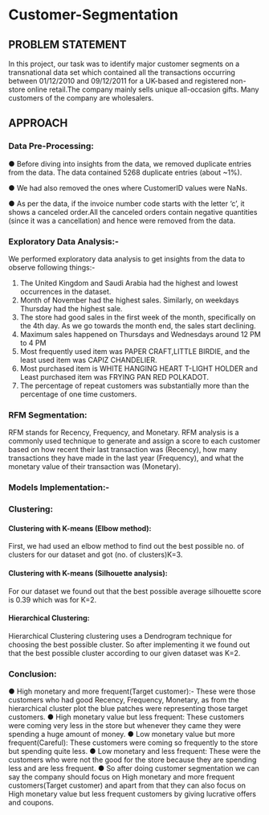 # Customer-Segmentation

## PROBLEM STATEMENT

In this project, our task was to identify major customer segments on a
transnational data set which contained all the transactions occurring
between 01/12/2010 and 09/12/2011 for a UK-based and registered
non-store online retail.The company mainly sells unique all-occasion gifts.
Many customers of the company are wholesalers.

## APPROACH

### Data Pre-Processing:
  ● Before diving into insights from the data, we removed duplicate
    entries from the data. The data contained 5268 duplicate entries (about ~1%).

  ● We had also removed the ones where CustomerID values were NaNs.

  ● As per the data, if the invoice number code starts with the letter ‘c’, it
    shows a canceled order.All the canceled orders contain negative
    quantities (since it was a cancellation) and hence were removed from
    the data.

### Exploratory Data Analysis:-

We performed exploratory data analysis to get insights from the data to
observe following things:-
  1. The United Kingdom and Saudi Arabia had the highest and lowest
  occurrences in the dataset.
  2. Month of November had the highest sales. Similarly, on weekdays
  Thursday had the highest sale.
  3. The store had good sales in the first week of the month, specifically
  on the 4th day. As we go towards the month end, the sales start
  declining.
  4. Maximum sales happened on Thursdays and Wednesdays around 12
  PM to 4 PM
  5. Most frequently used item was PAPER CRAFT,LITTLE BIRDIE, and the
  least used item was CAPIZ CHANDELIER.
  6. Most purchased item is WHITE HANGING HEART T-LIGHT HOLDER
  and Least purchased item was FRYING PAN RED POLKADOT.
  7. The percentage of repeat customers was substantially more than the
  percentage of one time customers.
  
### RFM Segmentation:

RFM stands for Recency, Frequency, and Monetary. RFM analysis is a
commonly used technique to generate and assign a score to each
customer based on how recent their last transaction was (Recency), how
many transactions they have made in the last year (Frequency), and what
the monetary value of their transaction was (Monetary).

### Models Implementation:-

### Clustering:

  #### Clustering with K-means (Elbow method):
  First, we had used an elbow method to find out the best
  possible no. of clusters for our dataset and got (no. of
  clusters)K=3.

  #### Clustering with K-means (Silhouette analysis):
  For our dataset we found out that the best possible average silhouette
  score is 0.39 which was for K=2.

  #### Hierarchical Clustering:
  Hierarchical Clustering clustering uses a Dendrogram technique for
  choosing the best possible cluster.
  So after implementing it we found out that the best possible cluster
  according to our given dataset was K=2.

### Conclusion:

  ● High monetary and more frequent(Target customer):- These
  were those customers who had good Recency, Frequency,
  Monetary, as from the hierarchical cluster plot the blue patches
  were representing those target customers.
  ● High monetary value but less frequent: These customers were
  coming very less in the store but whenever they came they were
  spending a huge amount of money.
  ● Low monetary value but more frequent(Careful): These
  customers were coming so frequently to the store but spending
  quite less.
  ● Low monetary and less frequent: These were the customers
  who were not the good for the store because they are spending
  less and are less frequent.
  ● So after doing customer segmentation we can say the company should
  focus on High monetary and more frequent customers(Target customer)
  and apart from that they can also focus on High monetary value but less
  frequent customers by giving lucrative offers and coupons.
